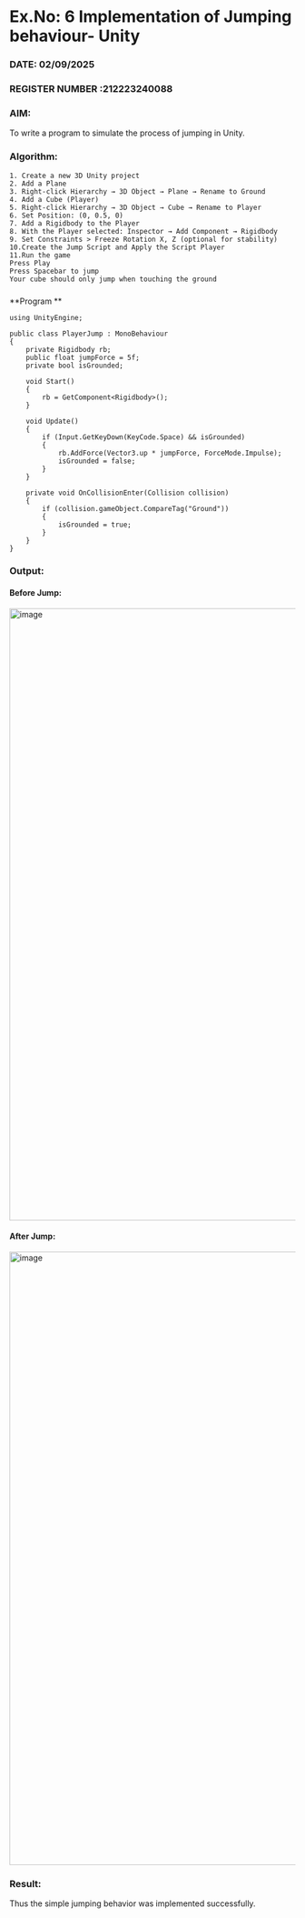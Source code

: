 # Ex.No: 6  Implementation of Jumping  behaviour- Unity
### DATE: 02/09/2025                                                                           
### REGISTER NUMBER :212223240088 
### AIM: 
To write a program to simulate the process of jumping in Unity.
### Algorithm:
```
1. Create a new 3D Unity project
2. Add a Plane
3. Right-click Hierarchy → 3D Object → Plane → Rename to Ground
4. Add a Cube (Player)
5. Right-click Hierarchy → 3D Object → Cube → Rename to Player
6. Set Position: (0, 0.5, 0)
7. Add a Rigidbody to the Player
8. With the Player selected: Inspector → Add Component → Rigidbody
9. Set Constraints > Freeze Rotation X, Z (optional for stability)
10.Create the Jump Script and Apply the Script Player
11.Run the game
Press Play
Press Spacebar to jump
Your cube should only jump when touching the ground
```
###
**Program **
```
using UnityEngine;

public class PlayerJump : MonoBehaviour
{
    private Rigidbody rb;
    public float jumpForce = 5f;
    private bool isGrounded;

    void Start()
    {
        rb = GetComponent<Rigidbody>();
    }

    void Update()
    {
        if (Input.GetKeyDown(KeyCode.Space) && isGrounded)
        {
            rb.AddForce(Vector3.up * jumpForce, ForceMode.Impulse);
            isGrounded = false;
        }
    }

    private void OnCollisionEnter(Collision collision)
    {
        if (collision.gameObject.CompareTag("Ground"))
        {
            isGrounded = true;
        }
    }
}
```
### Output:

#### Before Jump:
<img width="1916" height="1077" alt="image" src="https://github.com/user-attachments/assets/2bc4d320-66e1-44f0-b506-d7a09647c146" />

#### After Jump:
<img width="1919" height="1079" alt="image" src="https://github.com/user-attachments/assets/67ac4f6b-5452-454c-8432-2f74fd4a0eb5" />







### Result:
Thus the simple jumping behavior was implemented successfully.
